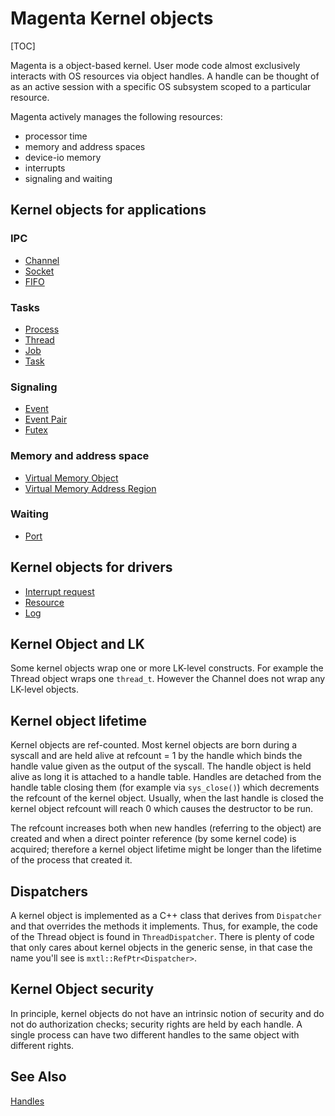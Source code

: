 # Magenta Kernel objects

[TOC]

Magenta is a object-based kernel. User mode code almost exclusively interacts
with OS resources via object handles. A handle can be thought of as an active
session with a specific OS subsystem scoped to a particular resource.

Magenta actively manages the following resources:

+ processor time
+ memory and address spaces
+ device-io memory
+ interrupts
+ signaling and waiting

## Kernel objects for applications

### IPC
+ [Channel](objects/channel.md)
+ [Socket](objects/socket.md)
+ [FIFO](objects/fifo.md)

### Tasks
+ [Process](objects/process.md)
+ [Thread](objects/thread.md)
+ [Job](objects/job.md)
+ [Task](objects/task.md)

### Signaling
+ [Event](objects/event.md)
+ [Event Pair](objects/eventpair.md)
+ [Futex](objects/futex.md)

### Memory and address space
+ [Virtual Memory Object](objects/vm_object.md)
+ [Virtual Memory Address Region](objects/vm_address_region.md)

### Waiting
+ [Port](objects/port.md)

## Kernel objects for drivers

+ [Interrupt request](objects/interrupt_request.md)
+ [Resource](objects/resource.md)
+ [Log](objects/log.md)

## Kernel Object and LK
Some kernel objects wrap one or more LK-level constructs. For example the
Thread object wraps one `thread_t`. However the Channel does not wrap
any LK-level objects.

## Kernel object lifetime
Kernel objects are ref-counted. Most kernel objects are born during a syscall
and are held alive at refcount = 1 by the handle which binds the handle value
given as the output of the syscall. The handle object is held alive as long it
is attached to a handle table. Handles are detached from the handle table
closing them (for example via `sys_close()`) which decrements the refcount of
the kernel object. Usually, when the last handle is closed the kernel object
refcount will reach 0 which causes the destructor to be run.

The refcount increases both when new handles (referring to the object) are
created and when a direct pointer reference (by some kernel code) is acquired;
therefore a kernel object lifetime might be longer than the lifetime of the
process that created it.

## Dispatchers
A kernel object is implemented as a C++ class that derives from `Dispatcher`
and that overrides the methods it implements. Thus, for example, the code
of the Thread object is found in `ThreadDispatcher`. There is plenty of
code that only cares about kernel objects in the generic sense, in that case
the name you'll see is `mxtl::RefPtr<Dispatcher>`.

## Kernel Object security
In principle, kernel objects do not have an intrinsic notion of security and
do not do authorization checks; security rights are held by each handle. A
single process can have two different handles to the same object with
different rights.

## See Also
[Handles](handles.md)
